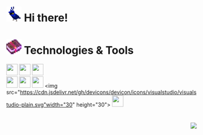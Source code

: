 <h1><img src="minecraft-blue.gif" width="40" height="40"> Hi there!</h1> 

<h1><img src="minecraft-enchanted-book.gif" width="40" height="40"> Technologies & Tools</h1>

<img src="https://cdn.jsdelivr.net/gh/devicons/devicon/icons/react/react-original.svg" width="30" height="30"></img>
<img src="https://cdn.jsdelivr.net/gh/devicons/devicon/icons/javascript/javascript-original.svg" width="30" height="30"></img>
<img src="https://cdn.jsdelivr.net/gh/devicons/devicon/icons/typescript/typescript-original.svg" width="30" height="30"></img>        
<img src="https://cdn.jsdelivr.net/gh/devicons/devicon/icons/csharp/csharp-original.svg" width="30" height="30"></img>
<img src="https://cdn.jsdelivr.net/gh/devicons/devicon/icons/dotnetcore/dotnetcore-original.svg" width="30" height="30"></img>
<img src="https://cdn.jsdelivr.net/gh/devicons/devicon/icons/postgresql/postgresql-original.svg" width="30" height="30"></img>
<img src="https://cdn.jsdelivr.net/gh/devicons/devicon/icons/visualstudio/visualstudio-plain.svg"width="30" height="30"></img>
<img src="https://cdn.jsdelivr.net/gh/devicons/devicon/icons/vscode/vscode-original.svg" width="30" height="30"></img>
<!-- <img src="https://cdn.jsdelivr.net/gh/devicons/devicon/icons/docker/docker-original.svg" width="30" height="30" align="center"></img> -->
###
  #
  
<div align="right"> 
    <a href="https://t.me/viaside" target="_blank"><img src="https://img.shields.io/badge/-Telegram-125999?style=for-the-badge&logo=telegram&logoColor=white" /></a>
</div>
